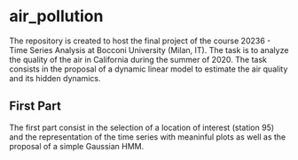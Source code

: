 # air_pollution
The repository is created to host the final project of the course 20236 - Time Series Analysis at Bocconi University (Milan, IT).
The task is to analyze the quality of the air in California during the summer of 2020. The task consists in the proposal of a dynamic linear model to estimate the air quality and its hidden dynamics. 

## First Part
The first part consist in the selection of a location of interest (station 95) and the representation of the time series with meaninful plots as well as the proposal of a simple Gaussian HMM.
